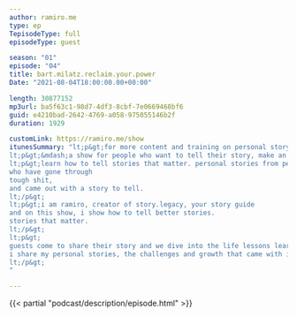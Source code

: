 ```yaml
---
author: ramiro.me
type: ep
TepisodeType: full
episodeType: guest

season: "01"
episode: "04"
title: bart.milatz.reclaim.your.power
Date: "2021-08-04T18:00:00.00+00:00"

length: 30877152
mp3url: ba5f63c1-98d7-4df3-8cbf-7e0669468bf6
guid: e4210bad-2642-4769-a058-975055146b2f
duration: 1929

customLink: https://ramiro.me/show
itunesSummary: "lt;p&gt;for more content and training on personal story go to &lt;a href=&quot;http://ramiro.me/show&quot;&gt;ramiro.me/show&lt;/a&gt;lt;/p&gt;
lt;p&gt;&mdash;a show for people who want to tell their story, make an impact and leave a legacy.lt;/p&gt;
lt;p&gt;learn how to tell stories that matter. personal stories from people just like you,
who have gone through
tough shit,
and came out with a story to tell.
lt;/p&gt;
lt;p&gt;i am ramiro, creator of story.legacy, your story guide
and on this show, i show how to tell better stories.
stories that matter.
lt;/p&gt;
lt;p&gt;
guests come to share their story and we dive into the life lessons learned from those personal experiences.
i share my personal stories, the challenges and growth that came with it.
lt;/p&gt;
"

---
```

{{< partial "podcast/description/episode.html" >}}
